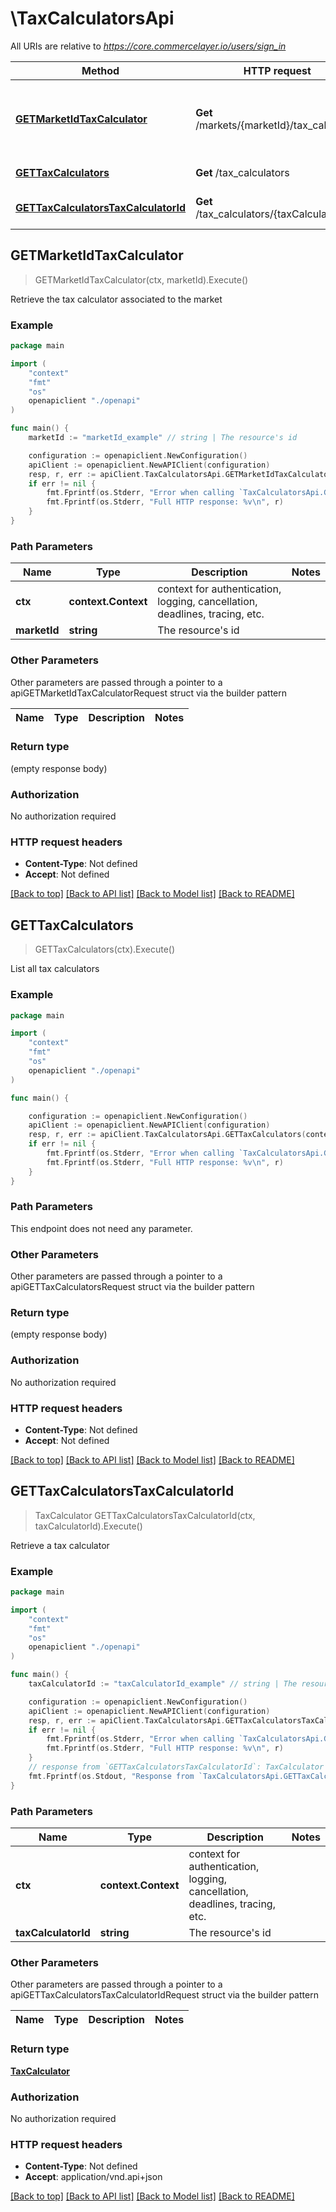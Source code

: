 # \TaxCalculatorsApi

All URIs are relative to *https://core.commercelayer.io/users/sign_in*

Method | HTTP request | Description
------------- | ------------- | -------------
[**GETMarketIdTaxCalculator**](TaxCalculatorsApi.md#GETMarketIdTaxCalculator) | **Get** /markets/{marketId}/tax_calculator | Retrieve the tax calculator associated to the market
[**GETTaxCalculators**](TaxCalculatorsApi.md#GETTaxCalculators) | **Get** /tax_calculators | List all tax calculators
[**GETTaxCalculatorsTaxCalculatorId**](TaxCalculatorsApi.md#GETTaxCalculatorsTaxCalculatorId) | **Get** /tax_calculators/{taxCalculatorId} | Retrieve a tax calculator



## GETMarketIdTaxCalculator

> GETMarketIdTaxCalculator(ctx, marketId).Execute()

Retrieve the tax calculator associated to the market



### Example

```go
package main

import (
    "context"
    "fmt"
    "os"
    openapiclient "./openapi"
)

func main() {
    marketId := "marketId_example" // string | The resource's id

    configuration := openapiclient.NewConfiguration()
    apiClient := openapiclient.NewAPIClient(configuration)
    resp, r, err := apiClient.TaxCalculatorsApi.GETMarketIdTaxCalculator(context.Background(), marketId).Execute()
    if err != nil {
        fmt.Fprintf(os.Stderr, "Error when calling `TaxCalculatorsApi.GETMarketIdTaxCalculator``: %v\n", err)
        fmt.Fprintf(os.Stderr, "Full HTTP response: %v\n", r)
    }
}
```

### Path Parameters


Name | Type | Description  | Notes
------------- | ------------- | ------------- | -------------
**ctx** | **context.Context** | context for authentication, logging, cancellation, deadlines, tracing, etc.
**marketId** | **string** | The resource&#39;s id | 

### Other Parameters

Other parameters are passed through a pointer to a apiGETMarketIdTaxCalculatorRequest struct via the builder pattern


Name | Type | Description  | Notes
------------- | ------------- | ------------- | -------------


### Return type

 (empty response body)

### Authorization

No authorization required

### HTTP request headers

- **Content-Type**: Not defined
- **Accept**: Not defined

[[Back to top]](#) [[Back to API list]](../README.md#documentation-for-api-endpoints)
[[Back to Model list]](../README.md#documentation-for-models)
[[Back to README]](../README.md)


## GETTaxCalculators

> GETTaxCalculators(ctx).Execute()

List all tax calculators



### Example

```go
package main

import (
    "context"
    "fmt"
    "os"
    openapiclient "./openapi"
)

func main() {

    configuration := openapiclient.NewConfiguration()
    apiClient := openapiclient.NewAPIClient(configuration)
    resp, r, err := apiClient.TaxCalculatorsApi.GETTaxCalculators(context.Background()).Execute()
    if err != nil {
        fmt.Fprintf(os.Stderr, "Error when calling `TaxCalculatorsApi.GETTaxCalculators``: %v\n", err)
        fmt.Fprintf(os.Stderr, "Full HTTP response: %v\n", r)
    }
}
```

### Path Parameters

This endpoint does not need any parameter.

### Other Parameters

Other parameters are passed through a pointer to a apiGETTaxCalculatorsRequest struct via the builder pattern


### Return type

 (empty response body)

### Authorization

No authorization required

### HTTP request headers

- **Content-Type**: Not defined
- **Accept**: Not defined

[[Back to top]](#) [[Back to API list]](../README.md#documentation-for-api-endpoints)
[[Back to Model list]](../README.md#documentation-for-models)
[[Back to README]](../README.md)


## GETTaxCalculatorsTaxCalculatorId

> TaxCalculator GETTaxCalculatorsTaxCalculatorId(ctx, taxCalculatorId).Execute()

Retrieve a tax calculator



### Example

```go
package main

import (
    "context"
    "fmt"
    "os"
    openapiclient "./openapi"
)

func main() {
    taxCalculatorId := "taxCalculatorId_example" // string | The resource's id

    configuration := openapiclient.NewConfiguration()
    apiClient := openapiclient.NewAPIClient(configuration)
    resp, r, err := apiClient.TaxCalculatorsApi.GETTaxCalculatorsTaxCalculatorId(context.Background(), taxCalculatorId).Execute()
    if err != nil {
        fmt.Fprintf(os.Stderr, "Error when calling `TaxCalculatorsApi.GETTaxCalculatorsTaxCalculatorId``: %v\n", err)
        fmt.Fprintf(os.Stderr, "Full HTTP response: %v\n", r)
    }
    // response from `GETTaxCalculatorsTaxCalculatorId`: TaxCalculator
    fmt.Fprintf(os.Stdout, "Response from `TaxCalculatorsApi.GETTaxCalculatorsTaxCalculatorId`: %v\n", resp)
}
```

### Path Parameters


Name | Type | Description  | Notes
------------- | ------------- | ------------- | -------------
**ctx** | **context.Context** | context for authentication, logging, cancellation, deadlines, tracing, etc.
**taxCalculatorId** | **string** | The resource&#39;s id | 

### Other Parameters

Other parameters are passed through a pointer to a apiGETTaxCalculatorsTaxCalculatorIdRequest struct via the builder pattern


Name | Type | Description  | Notes
------------- | ------------- | ------------- | -------------


### Return type

[**TaxCalculator**](TaxCalculator.md)

### Authorization

No authorization required

### HTTP request headers

- **Content-Type**: Not defined
- **Accept**: application/vnd.api+json

[[Back to top]](#) [[Back to API list]](../README.md#documentation-for-api-endpoints)
[[Back to Model list]](../README.md#documentation-for-models)
[[Back to README]](../README.md)

